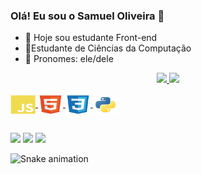 ### Olá! Eu sou o Samuel Oliveira 👋


- 🔭 Hoje sou estudante Front-end 
- 🌱Estudante de Ciências da Computação
- 👯 Pronomes: ele/dele
<div align="center">
 <a href="https://github.com/Samuelsos007">
<img height="180em" src="https://github-readme-stats.vercel.app/api?username=Samuelsos007&show_icons=true&theme=dracula&include_all_commits=true&count_private=true"/>
  <img height="160em" src="https://github-readme-stats.vercel.app/api/top-langs/?username=Samuelsos007&layout=compact&langs_count=7&theme=dracula"/>
</div>
  <div style="display: inline_block"><br>
  <img align="center" alt="Sam-Js" height="30" width="40" src="https://raw.githubusercontent.com/devicons/devicon/master/icons/javascript/javascript-plain.svg">
  <img align="center" alt="Sam-HTML" height="30" width="40" src="https://raw.githubusercontent.com/devicons/devicon/master/icons/html5/html5-original.svg">
  <img align="center" alt="Sam-CSS" height="30" width="40" src="https://raw.githubusercontent.com/devicons/devicon/master/icons/css3/css3-original.svg">
  <img align="center" alt="Sam-Python" height="30" width="40" src="https://raw.githubusercontent.com/devicons/devicon/master/icons/python/python-original.svg">
</div>
  
  ##
  
  <div> 
  <a href="https://instagram.com/samuels.o.s" target="_blank"><img src="https://img.shields.io/badge/-Instagram-%23E4405F?style=for-the-badge&logo=instagram&logoColor=white" target="_blank"></a> 
  <a href = "mailto:samueldasilvaoliveira17@gmail.com"><img src="https://img.shields.io/badge/-Gmail-%23333?style=for-the-badge&logo=gmail&logoColor=white" target="_blank"></a>
  <a href="https://www.linkedin.com/in/samuel-da-silva-oliveira-222209233/" target="_blank"><img src="https://img.shields.io/badge/-LinkedIn-%230077B5?style=for-the-badge&logo=linkedin&logoColor=white" target="_blank"></a> 
   
   
   ![Snake animation](https://github.com/Samuelsos007/Samuelsos007/blob/output/github-contribution-grid-snake.svg)
   
  </div>
